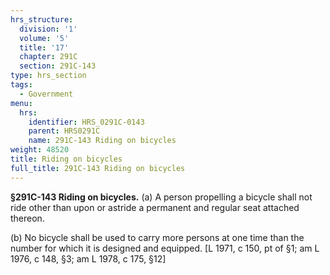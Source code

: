 ```yaml
---
hrs_structure:
  division: '1'
  volume: '5'
  title: '17'
  chapter: 291C
  section: 291C-143
type: hrs_section
tags:
  - Government
menu:
  hrs:
    identifier: HRS_0291C-0143
    parent: HRS0291C
    name: 291C-143 Riding on bicycles
weight: 48520
title: Riding on bicycles
full_title: 291C-143 Riding on bicycles
---
```

**§291C-143 Riding on bicycles.** (a) A person propelling a bicycle shall not ride other than upon or astride a permanent and regular seat attached thereon.

(b) No bicycle shall be used to carry more persons at one time than the number for which it is designed and equipped. [L 1971, c 150, pt of §1; am L 1976, c 148, §3; am L 1978, c 175, §12]